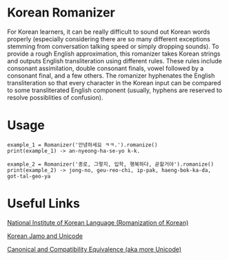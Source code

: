 # Korean Romanizer
For Korean learners, it can be really difficult to sound out Korean words properly (especially considering there are so many different exceptions stemming from conversation talking speed or simply dropping sounds). To provide a rough English approximation, this romanizer takes Korean strings and outputs English transliteration using different rules. These rules include consonant assimilation, double consonant finals, vowel followed by a consonant final, and a few others. The romanizer hyphenates the English transliteration so that every character in the Korean input can be compared to some transliterated English component (usually, hyphens are reserved to resolve possiblities of confusion). 

# Usage
```
example_1 = Romanizer('안녕하세요 ㅋㅋ.').romanize()
print(example_1) -> an-nyeong-ha-se-yo k-k.

example_2 = Romanizer('종로, 그렇지, 입학, 행복하다, 곧할거야').romanize()
print(example_2) -> jong-no, geu-reo-chi, ip-pak, haeng-bok-ka-da, got-tal-geo-ya
```
# Useful Links
[National Institute of Korean Language (Romanization of Korean)](https://www.korean.go.kr/front_eng/roman/roman_01.do)

[Korean Jamo and Unicode](http://gernot-katzers-spice-pages.com/var/korean_hangul_unicode.html#:~:text=The%20Hangul%20syllabary%20occupies%20the,used%20for%20encoding%20Korean%20text)

[Canonical and Compatibility Equivalence (aka more Unicode)](http://unicode.org/reports/tr15/#Canon_Compat_Equivalence)

